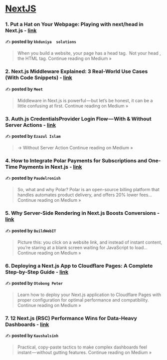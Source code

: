 
<h1><a href=https://medium.com/tag/nextjs/recommended target="_blank" rel="noopener noreferrer">NextJS</a></h1>
<h3>1. Put a Hat on Your Webpage: Playing with next/head in Next.js - <a href="https://medium.com/@kkduniya/put-a-hat-on-your-webpage-playing-with-next-head-in-next-js-b4e8704dc0eb?source=rss------nextjs-5" target="_blank" rel="noopener noreferrer">link</a></h3>

✍️ **posted by `kkduniya  solutions`**

<blockquote>When you build a website, your page has a head tag.
 Not your head , the HTML <head> tag.
Continue reading on Medium »</blockquote>

<h3>2. Next.js Middleware Explained: 3 Real-World Use Cases (With Code Snippets) - <a href="https://meetpan1048.medium.com/next-js-middleware-explained-3-real-world-use-cases-with-code-snippets-792dc3d2bc15?source=rss------nextjs-5" target="_blank" rel="noopener noreferrer">link</a></h3>

✍️ **posted by `Meet`**

<blockquote>Middleware in Next.js is powerful — but let’s be honest, it can be a little confusing at first.
Continue reading on Medium »</blockquote>

<h3>3.  Auth.js CredentialsProvider Login Flow — With & Without Server Actions - <a href="https://medium.com/@15iezazul/auth-js-credentialsprovider-login-flow-with-without-server-actions-6fe8ff5141be?source=rss------nextjs-5" target="_blank" rel="noopener noreferrer">link</a></h3>

✍️ **posted by `Ezazul Islam`**

<blockquote>→ Without Server Action
Continue reading on Medium »</blockquote>

<h3>4. How to Integrate Polar Payments for Subscriptions and One-Time Payments in Next.js - <a href="https://medium.com/@paudelronish/how-to-integrate-polar-payments-for-subscriptions-and-one-time-payments-in-next-js-fc79da765379?source=rss------nextjs-5" target="_blank" rel="noopener noreferrer">link</a></h3>

✍️ **posted by `Paudelronish`**

<blockquote>So, what and why Polar? Polar is an open-source billing platform that handles automates product delivery, and offers 20% lower fees…
Continue reading on Medium »</blockquote>

<h3>5. Why Server-Side Rendering in Next.js Boosts Conversions - <a href="https://medium.com/@buildweb.it/why-server-side-rendering-in-next-js-boosts-conversions-e9a58f798252?source=rss------nextjs-5" target="_blank" rel="noopener noreferrer">link</a></h3>

✍️ **posted by `BuildWebIT`**

<blockquote>Picture this: you click on a website link, and instead of instant content, you’re staring at a blank screen waiting for JavaScript to load…
Continue reading on Medium »</blockquote>

<h3>6. Deploying a Next.js App to Cloudflare Pages: A Complete Step-by-Step Guide - <a href="https://otobongpeter.medium.com/deploying-a-next-js-app-to-cloudflare-pages-a-complete-step-by-step-guide-e6aaa3948a5b?source=rss------nextjs-5" target="_blank" rel="noopener noreferrer">link</a></h3>

✍️ **posted by `Otobong Peter`**

<blockquote>Learn how to deploy your Next.js application to Cloudflare Pages with proper configuration for optimal performance and compatibility.
Continue reading on Medium »</blockquote>

<h3>7. 12 Next.js (RSC) Performance Wins for Data-Heavy Dashboards - <a href="https://medium.com/@kaushalsinh73/12-next-js-rsc-performance-wins-for-data-heavy-dashboards-0a506cf2c64e?source=rss------nextjs-5" target="_blank" rel="noopener noreferrer">link</a></h3>

✍️ **posted by `Kaushalsinh`**

<blockquote>Practical, copy-paste tactics to make complex dashboards feel instant — without gutting features.
Continue reading on Medium »</blockquote>

